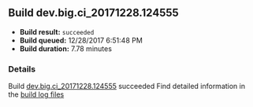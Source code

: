 ## Build dev.big.ci_20171228.124555
- **Build result:** `succeeded`
- **Build queued:** 12/28/2017 6:51:48 PM
- **Build duration:** 7.78 minutes
### Details
Build [dev.big.ci_20171228.124555](https://winappstudio.visualstudio.com/web/build.aspx?pcguid=a4ef43be-68ce-4195-a619-079b4d9834c2&builduri=vstfs%3a%2f%2f%2fBuild%2fBuild%2f24555) succeeded
Find detailed information in the [build log files](https://uwpctdiags.blob.core.windows.net/buildlogs/dev.big.ci_20171228.124555_logs.zip)
